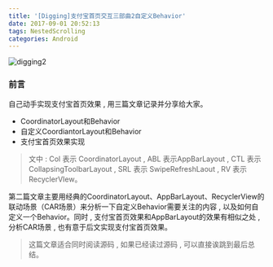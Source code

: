 ```yaml
---
title: '[Digging]支付宝首页交互三部曲2自定义Behavior'
date: 2017-09-01 20:52:13
tags: NestedScrolling
categories: Android
---
```


![digging2](http://otiwf3ulm.bkt.clouddn.com/7fa7fd062bad4bd7d01c3d8bcd65672d.png)

### 前言

自己动手实现支付宝首页效果 , 用三篇文章记录并分享给大家。

* CoordinatorLayout和Behavior
* 自定义CoordiantorLayout和Behavior
* 支付宝首页效果实现

> 文中 : Col 表示 CoordinatorLayout , ABL 表示AppBarLayout , CTL 表示 CollapsingToolbarLayout , SRL 表示 SwipeRefreshLaout , RV 表示 RecyclerVIew。

第二篇文章主要用经典的CoordinatorLayout、AppBarLayout、RecyclerView的联动场景（CAR场景）来分析一下自定义Behavior需要关注的内容 , 以及如何自定义一个Behavior。同时 , 支付宝首页效果和AppBarLayout的效果有相似之处 , 分析CAR场景 , 也有意于后文实现支付宝首页效果。

>这篇文章适合同时阅读源码 , 如果已经读过源码 , 可以直接诶跳到最后总结。
